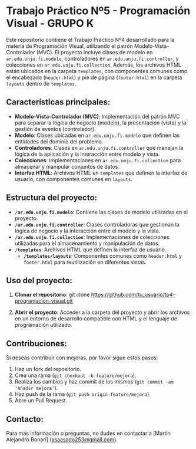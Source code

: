 # Trabajo Práctico Nº5 - Programación Visual - GRUPO K

Este repositorio contiene el Trabajo Práctico Nº4 desarrollado para la materia de Programación Visual, utilizando el patrón Modelo-Vista-Controlador (MVC). El proyecto incluye clases de modelo en `ar.edu.unju.fi.modelo`, controladores en `ar.edu.unju.fi.controller`, y colecciones en `ar.edu.unju.fi.collection`. Además, los archivos HTML están ubicados en la carpeta `templates`, con componentes comunes como el encabezado (`header.html`) y pie de página (`footer.html`) en la carpeta `layouts` dentro de `templates`.

## Características principales:

- **Modelo-Vista-Controlador (MVC)**: Implementación del patrón MVC para separar la lógica de negocio (modelo), la presentación (vista) y la gestión de eventos (controlador).
- **Modelo**: Clases ubicadas en `ar.edu.unju.fi.modelo` que definen las entidades del dominio del problema.
- **Controladores**: Clases en `ar.edu.unju.fi.controller` que manejan la lógica de la aplicación y la interacción entre modelo y vista.
- **Colecciones**: Implementaciones en `ar.edu.unju.fi.collection` para almacenar y manipular conjuntos de datos.
- **Interfaz HTML**: Archivos HTML en `templates` que definen la interfaz de usuario, con componentes comunes en `layouts`.

## Estructura del proyecto:

- **`/ar.edu.unju.fi.modelo`**: Contiene las clases de modelo utilizadas en el proyecto.
- **`/ar.edu.unju.fi.controller`**: Clases controladoras que gestionan la lógica de negocio y la interacción entre el modelo y la vista.
- **`/ar.edu.unju.fi.collection`**: Implementaciones de colecciones utilizadas para el almacenamiento y manipulación de datos.
- **`/templates`**: Archivos HTML que definen la interfaz de usuario.
  - **`/templates/layouts`**: Componentes comunes como `header.html` y `footer.html` para reutilización en diferentes vistas.

## Uso del proyecto:

1. **Clonar el repositorio**: git clone https://github.com/tu_usuario/tp4-programacion-visual.git

2. **Abrir el proyecto**: Acceder a la carpeta del proyecto y abrir los archivos en un entorno de desarrollo compatible con HTML y el lenguaje de programación utilizado.

## Contribuciones:

Si deseas contribuir con mejoras, por favor sigue estos pasos:

1. Haz un fork del repositorio.
2. Crea una rama (`git checkout -b feature/mejora`).
3. Realiza los cambios y haz commit de los mismos (`git commit -am 'Añadir mejora'`).
4. Haz push de la rama (`git push origin feature/mejora`).
5. Abre un Pull Request.

## Contacto:

Para más información o preguntas, no dudes en contactar a [Martin Alejandro Bonari]  (asaasado253@gmail.com).
